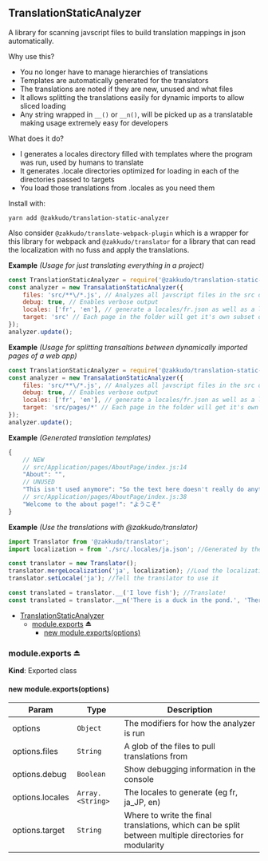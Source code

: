 <a name="module_TranslationStaticAnalyzer"></a>

## TranslationStaticAnalyzer
A library for scanning javscript files to build translation mappings in json automatically.

Why use this?

- You no longer have to manage hierarchies of translations
- Templates are automatically generated for the translators
- The translations are noted if they are new, unused and what files
- It allows splitting the translations easily for dynamic imports to allow sliced loading
- Any string wrapped in `__()` or `__n()`, will be picked up as a translatable making usage extremely easy for developers

What does it do?

- I generates a locales directory filled with templates where the program was run, used by humans to translate
- It generates .locale directories optimized for loading in each of the directories passed to targets
- You load those translations from .locales as you need them

Install with:

```console
yarn add @zakkudo/translation-static-analyzer
```

Also consider `@zakkudo/translate-webpack-plugin` which is a wrapper for this library
for webpack and `@zakkudo/translator` for a library that can read the localization with
no fuss and apply the translations.

**Example** *(Usage for just translating everything in a project)*  
```js
const TranslationStaticAnalyzer = require('@zakkudo/translation-static-analyzer');
const analyzer = new TransalationStaticAnalyzer({
    files: 'src/**\/*.js', // Analyzes all javscript files in the src directory
    debug: true, // Enables verbose output
    locales: ['fr', 'en'], // generate a locales/fr.json as well as a locales/en.json
    target: 'src' // Each page in the folder will get it's own subset of translations
});
analyzer.update();
```
**Example** *(Usage for splitting transaltions between dynamically imported pages of a web app)*  
```js
const TranslationStaticAnalyzer = require('@zakkudo/translation-static-analyzer');
const analyzer = new TransalationStaticAnalyzer({
    files: 'src/**\/*.js', // Analyzes all javscript files in the src directory
    debug: true, // Enables verbose output
    locales: ['fr', 'en'], // generate a locales/fr.json as well as a locales/en.json
    target: 'src/pages/*' // Each page in the folder will get it's own subset of translations
});
analyzer.update();
```
**Example** *(Generated translation templates)*  
```js
{
    // NEW
    // src/Application/pages/AboutPage/index.js:14
    "About": "",
    // UNUSED
    "This isn't used anymore": "So the text here doesn't really do anything",
    // src/Application/pages/AboutPage/index.js:38
    "Welcome to the about page!": "ようこそ"
}
```
**Example** *(Use the translations with @zakkudo/translator)*  
```js
import Translator from '@zakkudo/translator';
import localization = from './src/.locales/ja.json'; //Generated by the analyzer

const translator = new Translator();
translator.mergeLocalization('ja', localization); //Load the localization
translator.setLocale('ja'); //Tell the translator to use it

const translated = translator.__('I love fish'); //Translate!
const translated = translator.__n('There is a duck in the pond.', 'There are %d ducks in the pond', 3); //Translate!
```

* [TranslationStaticAnalyzer](#module_TranslationStaticAnalyzer)
    * [module.exports](#exp_module_TranslationStaticAnalyzer--module.exports) ⏏
        * [new module.exports(options)](#new_module_TranslationStaticAnalyzer--module.exports_new)

<a name="exp_module_TranslationStaticAnalyzer--module.exports"></a>

### module.exports ⏏
**Kind**: Exported class  
<a name="new_module_TranslationStaticAnalyzer--module.exports_new"></a>

#### new module.exports(options)

| Param | Type | Description |
| --- | --- | --- |
| options | <code>Object</code> | The modifiers for how the analyzer is run |
| options.files | <code>String</code> | A glob of the files to pull translations from |
| options.debug | <code>Boolean</code> | Show debugging information in the console |
| options.locales | <code>Array.&lt;String&gt;</code> | The locales to generate (eg fr, ja_JP, en) |
| options.target | <code>String</code> | Where to write the final translations, which can be split between                                  multiple directories for modularity |

